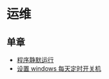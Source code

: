 # 运维 <!-- {docsify-ignore-all} -->

## 单章

- [程序静默运行](Framework/OP/程序静默运行.md)
- [设置 windows 每天定时开关机](Framework/OP/设置windows每天定时开关机)
